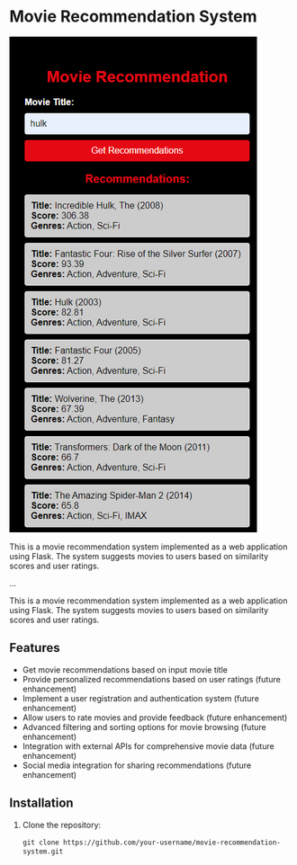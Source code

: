 # Movie Recommendation System

![Movie Recommender](movie.png)

This is a movie recommendation system implemented as a web application using Flask. The system suggests movies to users based on similarity scores and user ratings.

...

This is a movie recommendation system implemented as a web application using Flask. The system suggests movies to users based on similarity scores and user ratings.


## Features

- Get movie recommendations based on input movie title
- Provide personalized recommendations based on user ratings (future enhancement)
- Implement a user registration and authentication system (future enhancement)
- Allow users to rate movies and provide feedback (future enhancement)
- Advanced filtering and sorting options for movie browsing (future enhancement)
- Integration with external APIs for comprehensive movie data (future enhancement)
- Social media integration for sharing recommendations (future enhancement)

## Installation

1. Clone the repository:

   ```shell
   git clone https://github.com/your-username/movie-recommendation-system.git
